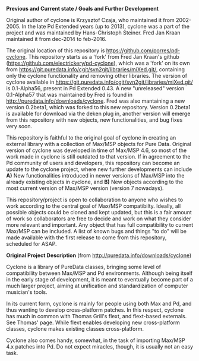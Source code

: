 <strong>Previous and Current state / Goals and Further Development</strong>

Original author of cyclone is Krzysztof Czaja, who maintained it from 2002-2005. In the late Pd Extended years (up to 2013), cyclone was a part of the project and was maintained by Hans-Christoph Steiner. Fred Jan Kraan maintained it from dec-2014 to feb-2016.

The original location of this repository is https://github.com/porres/pd-cyclone. This repository starts as a 'fork' from Fred Jan Kraan's github (https://github.com/electrickery/pd-cyclone), which was a 'fork' on its own from <https://git.puredata.info/cgit/svn2git/libraries/miXed.git/>, containing only the cyclone functionality and removing other libraries. The version of cyclone available in https://git.puredata.info/cgit/svn2git/libraries/miXed.git/ is 0.1-Alpha56, present in Pd Extended 0.43. A new "unreleased" version 0.1-Alpha57 that was maintained by Fred is found in <http://puredata.info/downloads/cyclone>. Fred was also mantaining a new version 0.2beta1, which was forked to this new repository. Version 0.2beta1 is available for download via the deken plug in, another version will emerge from this repository with new objects, new functionalities, and bug fixes very soon.

This repository is faithful to the original goal of cyclone in creating an external library with a collection of Max/MSP objects for Pure Data. Original version of cyclone was developed in time of Max/MSP 4.6, so most of the work made in cyclone is still outdated to that version. If in agreement to the Pd community of users and developers, this repository can become an update to the cyclone project, where new further developments can include <strong>A)</strong> New functionalities introduced in newer versions of Max/MSP into the already existing objects in cyclone, and  <strong>B)</strong> New objects according to the most current version of Max/MSP version (version 7 nowadays). 

This repository/project is open to collaboration to anyone who wishes to work according to the central goal of Max/MSP compatibilty. Ideally, all possible objects could be cloned and kept updated, but this is a fair amount of work so collaborators are free to decide and work on what they consider more relevant and important. Any object that has full compatibility to current Max/MSP can be included. A list of known bugs and things "to do" will be made available with the first release to come from this repository, scheduled for ASAP.

<strong>Original Project Description</strong> (from http://puredata.info/downloads/cyclone)

Cyclone is a library of PureData classes, bringing some level of compatibility between Max/MSP and Pd environments. Although being itself in the early stage of development, it is meant to eventually become part of a much larger project, aiming at unification and standardization of computer musician's tools. 

In its current form, cyclone is mainly for people using both Max and Pd, and thus wanting to develop cross-platform patches. In this respect, cyclone has much in common with Thomas Grill's flext, and flext-based externals. See Thomas' page. While flext enables developing new cross-platform classes, cyclone makes existing classes cross-platform. 

Cyclone also comes handy, somewhat, in the task of importing Max/MSP 4.x patches into Pd. Do not expect miracles, though, it is usually not an easy task. 
